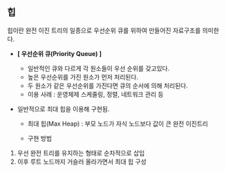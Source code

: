 ## 힙
힙이란 완전 이진 트리의 일종으로 우선순위 큐를 위하여 만들어진 자료구조를 의미한다.  

- **[ 우선순위 큐(Priority Queue) ]**
  - 일반적인 큐와 다르게 각 원소들이 우선 순위를 갖고있다.
  - 높은 우선순위를 가진 원소가 먼저 처리된다.
  - 두 원소가 같은 우선순위를 가진다면 큐의 순서에 의해 처리된다. 
  - 이용 사례 : 운영체제 스케줄링, 정렬, 네트워크 관리 등 

- 일반적으로 최대 힙을 이용해 구현됨. 
   - 최대 힙(Max Heap) : 부모 노드가 자식 노드보다 값이 큰 완전 이진트리 
  
   - 구현 방법 
1. 우선 완전 트리를 유지하는 형태로 순차적으로 삽입
2. 이후 루트 노드까지 거슬러 올라가면서 최대 힙 구성
